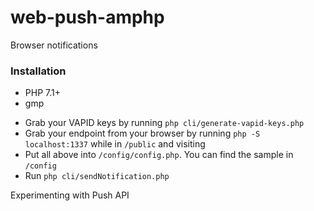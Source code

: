 # web-push-amphp
Browser notifications

### Installation

- PHP 7.1+
- gmp

* Grab your VAPID keys by running `php cli/generate-vapid-keys.php`
* Grab your endpoint from your browser by running `php -S localhost:1337` while in `/public` and visiting
* Put all above into `/config/config.php`. You can find the sample in `/config`
* Run `php cli/sendNotification.php`

Experimenting with Push API 
